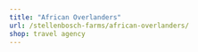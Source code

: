 ```yaml
---
title: "African Overlanders"
url: /stellenbosch-farms/african-overlanders/
shop: travel agency
---
```

